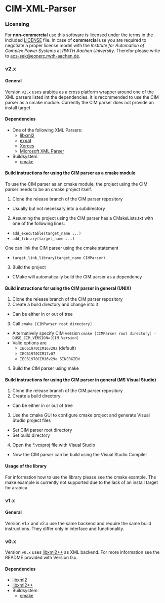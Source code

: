 CIM-XML-Parser
==============

### Licensing
For **non-commercial** use this software is licensed under the terms in the included [LICENSE](LICENSE) file.
In case of **commercial** use you are required to negotiate a proper license model with the *Institute for Automation of Complex Power Systems* at *RWTH Aachen University*. Therefor please write to [acs-sek@eonerc.rwth-aachen.de](mailto:acs-sek@eonerc.rwth-aachen.de).

### v2.x
#### General
Version `v2.x` uses [arabica](http://www.jezuk.co.uk/cgi-bin/view/arabica) as a cross platform wrapper around one of the XML parsers listed int the dependencies.
It is recommended to use the CIM parser as a cmake module.
Currently the CIM parser does not provide an install target.

#### Dependencies
+ One of the following XML Parsers:
  + [libxml2](http://www.xmlsoft.org/)
  + [expat](http://expat.sourceforge.net/)
  + [Xerces](http://xerces.apache.org/xerces-c/)
  + [Microsoft XML Parser](https://support.microsoft.com/en-en/help/324460)
+ Buildsystem:
  + [cmake](https://cmake.org/)

#### Build instructions for using the CIM parser as a cmake module
To use the CIM parser as an cmake module, the project using the CIM parser needs to be an cmake project itself.

1. Clone the release branch of the CIM parser repository
  + Usually but not necessary into a subdirectory
2. Assuming the project using the CIM parser has a CMakeLists.txt with one of the following lines:
  + `add_executable(target_name ...)`
  + `add_library(target_name ...)`

  One can link the CIM parser using the cmake statement
  + `target_link_library(target_name CIMParser)`
3. Build the project
  + CMake will automatically build the CIM parser as a dependency


#### Build instructions for using the CIM parser in general (UNIX)
1. Clone the release branch of the CIM parser repository
2. Create a build directory and change into it
  + Can be either in or out of tree
3. Call `cmake [CIMParser root directory]`
  + Alternatively specify CIM version
  `cmake [CIMParser root directory] -DUSE_CIM_VERSION=[CIM Version]`
  + Valid options are
    * `IEC61970CIM16v29a` (default)
    * `IEC61970CIM17v07`
    * `IEC61970CIM16v29a_SINERGIEN`
4. Build the CIM parser using make

#### Build instructions for using the CIM parser in general (MS Visual Studio)
1. Clone the release branch of the CIM parser repository
2. Create a build directory
  + Can be either in or out of tree
3. Use the cmake GUI to configure cmake project and generate Visual Studio project files
  + Set CIM parser root directory
  + Set build directory
4. Open the *.vcxproj file with Visual Studio
  + Now the CIM parser can be build using the Visual Studio Compiler

#### Usage of the library
For information how to use the library please see the cmake example. The make example is currently not supported due to the lack of an install target for arabica.


### v1.x
#### General
Version v1.x and v2.x use the same backend and require the same build instructions. They differ only in interface and functionality.


### v0.x
Version `v0.x` uses [libxml2++](http://libxmlplusplus.sourceforge.net/) as XML backend. For more information see the README provided with Version 0.x.

#### Dependencies
+ [libxml2](http://www.xmlsoft.org/)
+ [libxml2++](http://libxmlplusplus.sourceforge.net/)
+ Buildsystem:
  + [cmake](https://cmake.org/)
